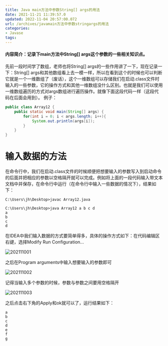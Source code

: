 ```yaml
---
title: Java main方法中参数String[] args的用法
date: 2021-11-21 11:39:57.0
updated: 2022-11-04 20:57:00.072
url: /archives/javamain方法中参数stringargs的用法
categories: 
- Javase
tags: 
---
```



#### 内容简介：记录下main方法中String[] args这个参数的一些相关知识点。

<!--more-->

先前一段时间学了数组，老师也将String[] args的一些作用讲了一下，现在记录一下：String[] args和其他数组看上去一模一样，所以在看到这个的时候也可以判断它就是一个一维数组了（废话），这个一维数组可以存储我们在启动.class文件时输入的一些参数，它的操作方式和其他一维数组没什么区别。也就是我们可以使用一维数组遍历的方式对args数组进行遍历操作。就像下面这段代码一样（这段代码在后面会用到）。
例子：
~~~java
public class Array12 {
    public static void main(String[] args) {
        for(int i = 0; i < args.length; i++){
            System.out.println(args[i]);
        }
    }
}
~~~
# 输入数据的方法
在命令行中，我们在启动.class文件的时候顺便把想要输入的参数写入到启动命令的后面并把相应的参数以空格隔开就可以完成。例如将上面的一段代码输入带文本文档中并保存，在命令行中运行（在命令行中输入一些数据的情况下），结果如下：
~~~test
C:\Users\jh\Desktop>javac Array12.java

C:\Users\jh\Desktop>java Array12 a b c d
a
b
c
d
~~~

在IDEA中我们输入数据的方式要简单得多，具体的操作方式如下：在代码编辑区右键，选择Modify Run Configuration...

![202111001](http://img.shuyepl.com/202207042000909.png)

之后在Program arguments中输入想要输入的参数即可

![202111002](http://img.shuyepl.com/202207042000432.png)

记得当输入多个参数的时候，参数与参数之间要用空格隔开

![202111003](http://img.shuyepl.com/202207042001109.png)


之后点击右下角的Apply和ok就可以了，运行结果如下：  
~~~
a
b
c
d
e
f
g
~~~